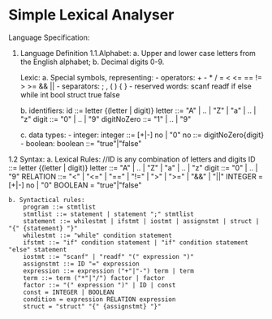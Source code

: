# Simple Lexical Analyser

Language Specification:

1. Language Definition
1.1.Alphabet:
	a. Upper and lower case letters from the English alphabet;
	b. Decimal digits 0-9.

	Lexic:
	a. Special symbols, representing:
		- operators: + - * / = < <= == != > >= && ||
		- separators: ; , ( ) { }
		- reserved words: scanf readf if else while
						  int bool struct true false

	b. identifiers:
		id ::= letter {(letter | digit)}
		letter ::= "A" | .. | "Z" | "a" | .. | "z"
		digit ::= "0" | .. | "9"
		digitNoZero ::= "1" | .. | "9"

	c. data types:
		- integer:
			integer ::= [+|-] no | "0"
			no ::= digitNoZero{digit}
		- boolean:
			boolean ::= "true"|"false"

1.2 Syntax:
	a. Lexical Rules:
		//ID is any combination of letters and digits
		ID ::= letter {(letter | digit)}
		letter ::= "A" | .. | "Z" | "a" | .. | "z"
		digit ::= "0" | .. | "9"
		RELATION ::= "<" | "<=" | "==" | "!=" | ">" | ">=" | "&&" | "||"
		INTEGER = [+|-] no | "0"
		BOOLEAN = "true"|"false"

	b. Syntactical rules:
		program ::= stmtlist
		stmtlist ::= statement | statement ";" stmtlist
		statement ::= whilestmt | ifstmt | iostmt | assignstmt | struct | "{" {statement} "}"
		whilestmt ::= "while" condition statement
		ifstmt ::= "if" condition statement | "if" condition statement "else" statement
		iostmt ::= "scanf" | "readf" "(" expression ")"
		assignstmt ::= ID "=" expression
		expression ::= expression ("+"|"-") term | term
        term ::= term ("*"|"/") factor | factor
        factor ::= "(" expression ")" | ID | const
		const = INTEGER | BOOLEAN
		condition = expression RELATION expression  
		struct = "struct" "{" {assignstmt} "}"
